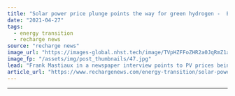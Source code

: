 ```yaml
---
title: "Solar power price plunge points the way for green hydrogen -  EnBW CEO"
date: "2021-04-27"
tags: 
  - energy transition
  - recharge news
source: "recharge news"
image_url: "https://images-global.nhst.tech/image/TVpHZFFoZHR2a0JqRmZ1aW5mbEx1Y3F4R1lPL1c5MVFCRzJLSFVPNVQyaz0=/nhst/binary/778e1ca78469a1f835367f3396123acb"
image_fp: "/assets/img/post_thumbnails/47.jpg"
lead: "Frank Mastiaux in a newspaper interview points to PV prices being ten times higher 15 years ago"
article_url: "https://www.rechargenews.com/energy-transition/solar-power-price-plunge-points-the-way-for-green-hydrogen-enbw-ceo/2-1-1001707"
---
```


---
